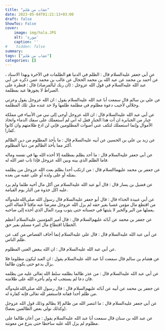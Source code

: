 ```yaml
---
title: "عقاب من ظلم"
date: 2023-05-04T01:21:13+03:00
draft: false
ShowToc: False
cover:
    image: img/hala.JPG
    alt: 'صورة'
    caption: ''
#    hidden: false
summary: 
tags: ["عقاب من ظلم"]
categories: []
---
```

عن أبي جعفر عليه‌السلام قال : الظلم في الدنيا هو الظلمات في الآخرة
وبهذا الاسناد ، عن أحمد بن محمد عن عبد الله بن محمد الحجال عن
غالب بن محمد عمن ذكره عن أبي عبد الله عليه‌السلام في قول الله عزوجل : (ان ربك لبالمرصاد) قال : قنطرة على الصراط لا يجوزها عبد بمظلمة.

عن علي بن
سالم قال سمعت أبا عبد الله عليه‌السلام يقول : ان الله عزوجل يقول وعزتي
وجلالي لأجيب دعوة مظلوم في مظلمة ظلمها ولا حد عنده مثل تلك
المظلمة.

عن أبي عبد الله
عليه‌السلام قال : ان الله عزوجل أوحى إلى نبي من الأنبياء في مملكة
جبار من الجبابرة ان آت هذا الجبار فقل له اني لم أستعملك على سفك
الدماء واتخاذ الأموال وإنما استعملك لتكف عني أصوات المظلومين فإني
لن ادع ظلامتهم وان كانوا كفارا.

عن زيد بن علي بن الحسين عن أبيه عليه‌السلام قال : ما يأخذ المظلوم
من دين الظالم أكثر مما يأخذ الظالم من دنيا المظلوم.

عن أبي جعفر عليه‌السلام قال : ما أحد يظلم
بمظلمة إلا أخذه الله بها في نفسه وماله فاما الظلم الذي بينه وبين الله
عزوجل فإذا تاب غفر الله له.

عن
جعفر بن محمد عليهما‌السلام قال : من ارتكب أحدا بظلم بعث الله عزوجل
من يظلمه بمثله أو على ولده أو على عقبه من بعده.

عن فضيل بن يسار
قال : قال أبو عبد الله عليه‌السلام من أكل مال أخيه ظلما ولم يرد عليه اكل
جذوة من النار يوم القيامة.

عن أبي عبيدة الحذاء قال : قال أبو جعفر عليه‌السلام قال رسول الله صلى‌الله‌عليه‌وآله من
اقتطع مال مؤمن غصبا بغير حقه لم يزل الله عزوجل معرضا عنه ماقتا
لأعماله التي يعملها من البر والخير لا يثبتها في حسناته حتى يتوب ويرد
المال الذي أخذه إلى صاحبه.

عن جعفر بن محمد عن آبائه عليهم‌السلام قال : قال أمير المؤمنين عليه‌السلام أعظم الخطايا اقتطاع مال امرء مسلم بغير حق.

عن أبي عبد الله عليه‌السلام قال : قال علي عليه‌السلام إنما أخاف القصاص من كف عن ظلم الناس.

عن أبي عبد الله عليه‌السلام قال :
ان الله يبغض الغنى المظلوم.


عن هشام بن سالم قال سمعت أبا عبد الله عليه‌السلام يقول : ان العبد
ليكون مظلوما فلا يزال يدعو حتى يكون ظالما.

عن أبي عبد الله عليه‌السلام قال : من عذر ظالما بظلمه سلط الله تعالى عليه من يظلمه فان دعا لم يستجب
له ولم يأجره الله على ظلامته.

عن جعفر بن محمد عن أبيه عن آبائه عليهم‌السلام قال : قال رسول الله
صلى‌الله‌عليه‌وآله من ظلم أحدا ففاته فاستغفر لله تعالى فإنه كفارة له.

عن أبي
جعفر عليه‌السلام قال : ما انتصر الله من ظالم إلا بظالم وذلك قول الله عزوجل
(وكذلك نولي بعض الظالمين بعضا).

عن عبد الله بن سنان قال سمعت أبا عبد الله عليه‌السلام يقول : من أعان ظالما على مظلوم لم يزل الله عليه ساخطا حتى ينزع من معونته.
